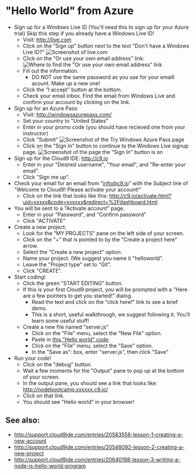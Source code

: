 "Hello World" from Azure
========================

* Sign up for a Windows Live ID (You'll need this to sign up for your Azure trial)
  Skip this step if you already have a Windows Live ID!
  * Visit: http://live.com
  * Click on the "Sign up" button next to the text "Don't have a Windows Live ID?"
    ![Screenshot of live.com](http://content.screencast.com/users/franusic/folders/Jing/media/b88c42e4-fb39-4b16-bd0e-cfd499d2366f/2012-02-10_1709.png)
  * Click on the "Or use your own email address" link:
    ![Where to find the "Or use your own email address" link](http://content.screencast.com/users/franusic/folders/Jing/media/fcfd560f-4a3b-4a6f-932c-4a49cf9cfda7/2012-02-10_1711.png)
  * Fill out the information.
    * DO NOT use the same password as you use for your emaill acount. Make up a new one!
  * Click the "I accept" button at the bottom.
  * Check your email inbox. Find the email from Windows Live and confirm your account by clicking on the link.
* Sign up for an Azure Pass:
  * Visit: http://windowsazurepass.com/
  * Set your country to "United States"
  * Enter in your promo code
    (you should have recieved one from your instructor)
  * Click "Submit"
    ![Screenshot of the Try Windows Azure Pass page](http://content.screencast.com/users/franusic/folders/Jing/media/bcdf9097-2fb5-49be-b346-65468d8d7490/2012-02-10_1653.png)
  * Click on the "Sign In" button to continue to the Windows Live signup page.
    ![Screenshot of the page the "Sign In" button is on](http://content.screencast.com/users/franusic/folders/Jing/media/3f2ba174-8f81-41d3-8809-63f42a68ac37/2012-02-10_1657.png)
* Sign up for the Cloud9 IDE: http://c9.io
    * Enter in your "Desired username", "Your email", and "Re-enter your email".
    * Click "Sign me up".
* Check your email for an email from "info@c9.io" with the Subject line of "Welcome to Cloud9! Please activate your account!"
    * Click on the link that looks like this: http://c9.io/activate.html?uid=xxxxx&code=xxxxxx&redirect=%2Fdashboard.html
* You will be sent to a "Activate account" page.
    * Enter in your "Password", and "Confirm password"
    * Click "ACTIVATE"
* Create a new project:
    * Look for the "MY PROJECTS" pane on the left side of your screen.
    * Click on the "+" that is pointed to by the "Create a project here" arrow.
    * Select the "Create a new project" option.
    * Name your project. (We suggest you name it "helloworld".
    * Leave the "Project type" set to "Git".
    * Click "CREATE".
* Start coding!
    * Click the green "START EDITING" button.
    * If this is your first Cloud9 project, you will be prompted with a "Here are a few pointers to get you started!" dialog.
        * Read the text and click on the "click here!" link to see a brief demo.
        * This is a short, useful walkthrough, we suggest following it. You'll learn some useful stuff!
    * Create a new file named "server.js"
        * Click on the "File" menu, select the "New File" option.
        * Paste in [this "Hello world" code](https://gist.github.com/1794418).
        * Click on the "File" menu, select the "Save" option.
        * In the "Save as": box, enter "server.js", then click "Save"
* Run your code!
    * Click on the "debug" button.
    * Wait a few moments for the "Output" pane to pop up at the bottom of your screen.
    * In the output pane, you should see a link that looks like: http://nodebootcamp.xxxxxx.c9.io/
    * Click on that link.
    * You should see "Hello world" in your browser!

See also:
---------

* http://support.cloud9ide.com/entries/20583558-lesson-1-creating-a-new-account
* http://support.cloud9ide.com/entries/20548092-lesson-2-creating-a-new-project
* http://support.cloud9ide.com/entries/20640198-lesson-3-writing-a-node-js-hello-world-program
